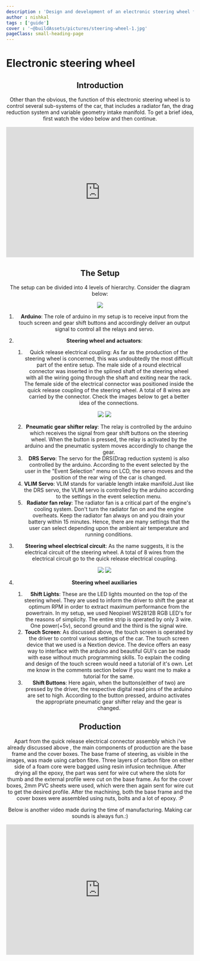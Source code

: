 ```yaml
---
description : 'Design and development of an electronic steering wheel for a Formula student car'
author : nishkal
tags : ['guide']
cover : '~@buildAssets/pictures/steering-wheel-1.jpg'
pageClass: small-heading-page
---
```


# Electronic steering wheel

<Header />

## Introduction
Other than the obvious, the function of this electronic steering wheel is to control several sub-systems of the car, that includes a radiator fan, the drag reduction system and variable geometry intake manifold. To get a brief idea, first watch the video below and then continue.

<iframe width="100%" height="350" src="https://www.youtube.com/embed/iABpj2nnqXU" frameborder="0" allow="autoplay; encrypted-media" allowfullscreen></iframe>

## The Setup
The setup can be divided into 4 levels of hierarchy. Consider the diagram below:

![](~@buildAssets/pictures/steering-wheel-0.png)

1. __Arduino__: The role of arduino in my setup is to receive input from the touch screen and gear shift buttons and accordingly deliver an output signal to control all the relays and servo.

2. __Steering wheel and actuators__:
   1. Quick release electrical coupling: As far as the production of the steering wheel is concerned, this was undoubtedly the most difficult part of the entire setup. The male side of a round electrical connector was inserted in the splined shaft of the steering wheel with all the wiring going through the shaft and exiting near the rack. The female side of the electrical connector was positioned inside the quick release coupling of the steering wheel. A total of 8 wires are carried by the connector. Check the images below to get a better idea of the connections.

    <p style="text-align:center">
        <img src="~@buildAssets/pictures/steering-wheel-2.jpg"/>
        <img src="~@buildAssets/pictures/steering-wheel-3.jpg"/>
    </p>

   2. __Pneumatic gear shifter relay__: The relay is controlled by the arduino which receives the signal from gear shift buttons on the steering wheel. When the button is pressed, the relay is activated by the arduino and the pneumatic system moves accordingly to change the gear.
   3. __DRS Servo__: The servo for the DRS(Drag reduction system) is also controlled by the arduino. According to the event selected by the user in the "Event Selection" menu on LCD, the servo moves and the position of the rear wing of the car is changed.
   4. __VLIM Servo__: VLIM stands for variable length intake manifold.Just like the DRS servo, the VLIM servo is controlled by the arduino according to the settings in the event selection menu.
   5. __Radiator fan relay__: The radiator fan is a critical part of the engine's cooling system. Don't turn the radiator fan on and the engine overheats. Keep the radiator fan always on and you drain your battery within 15 minutes. Hence, there are many settings that the user can select depending upon the ambient air temperature and running conditions.

3. __Steering wheel electrical circuit__: As the name suggests, it is the electrical circuit of the steering wheel. A total of 8 wires from the electrical circuit go to the quick release electrical coupling.    

    <p style="text-align:center">
        <img src="~@buildAssets/pictures/steering-wheel-4.png"/>
        <img src="~@buildAssets/pictures/steering-wheel-5.png"/>
    </p>

4. __Steering wheel auxiliaries__
   1. __Shift Lights__: These are the LED lights mounted on the top of the steering wheel. They are used to inform the driver to shift the gear at optimum RPM in order to extract maximum performance from the powertrain. In my setup, we used Neopixel WS2812B RGB LED's for the reasons of simplicity. The entire strip is operated by only 3 wire. One power(+5v), second ground and the third is the signal wire.
   2. __Touch Screen__: As discussed above, the touch screen is operated by the driver to control various settings of the car. The touch screen device that we used is a Nextion device. The device offers an easy way to interface with the arduino and beautiful GUI's can be made with ease without much programming skills. To explain the coding and design of the touch screen would need a tutorial of it's own. Let me know in the comments section below if you want me to make a tutorial for the same.
   3. __Shift Buttons__: Here again, when the buttons(either of two) are pressed by the driver, the respective digital read pins of the arduino are set to high. According to the button pressed, arduino activates the appropriate pneumatic gear shifter relay and the gear is changed.

## Production
Apart from the quick release electrical connector assembly which i've already discussed above , the main components of production are the base frame and the cover boxes. The base frame of steering, as visible in the images, was made using carbon fibre. Three layers of carbon fibre on either side of a foam core were bagged using resin infusion technique. After drying all the epoxy, the part was sent for wire cut where the slots for thumb and the external profile were cut on the base frame. As for the cover boxes, 2mm PVC sheets were used, which were then again sent for wire cut to get  the desired profile. After the machining, both the base frame and the cover boxes were assembled using nuts, bolts and a lot of epoxy. :P 

Below is another video made during the time of manufacturing. Making car sounds is always fun.:)

<iframe width="100%" height="350" src="https://www.youtube.com/embed/uTClqEjpTrg" frameborder="0" allow="autoplay; encrypted-media" allowfullscreen></iframe>
